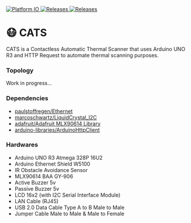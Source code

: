 <a href="https://github.com/ezralazuardy/cats/actions/workflows/platformio-ci.yml">
  <img src="https://github.com/ezralazuardy/cats/actions/workflows/platformio-ci.yml/badge.svg" alt="Platform IO" target="_blank" rel="noopener noreferrer">
</a>

<a href="https://github.com/ezralazuardy/cats/releases">
  <img src="https://img.shields.io/github/v/release/ezralazuardy/cats" alt="Releases" target="_blank" rel="noopener noreferrer">
</a>

<a href="https://github.com/ezralazuardy/cats/blob/master/LICENSE">
  <img src="https://img.shields.io/github/license/ezralazuardy/cats" alt="Releases" target="_blank" rel="noopener noreferrer">
</a>

# 😷 CATS

CATS is a Contactless Automatic Thermal Scanner that uses Arduino UNO R3 and HTTP Request to automate thermal scanning purposes.

### Topology

Work in progress...

### Dependencies

- [paulstoffregen/Ethernet](https://platformio.org/lib/show/134/Ethernet/examples?file=LinkStatus.ino)
- [marcoschwartz/LiquidCrystal_I2C](https://platformio.org/lib/show/576/LiquidCrystal_I2C)
- [adafruit/Adafruit MLX90614 Library](https://platformio.org/lib/show/782/Adafruit%20MLX90614%20Library)
- [arduino-libraries/ArduinoHttpClient](https://platformio.org/lib/show/798/ArduinoHttpClient)

### Hardwares

- Arduino UNO R3 Atmega 328P 16U2
- Arduino Ethernet Shield W5100
- IR Obstacle Avoidance Sensor
- MLX90614 BAA GY-906
- Active Buzzer 5v
- Passive Buzzer 5v
- LCD 16x2 (with I2C Serial Interface Module)
- LAN Cable (RJ45)
- USB 2.0 Data Cable Type A to B Male to Male
- Jumper Cable Male to Male & Male to Female
